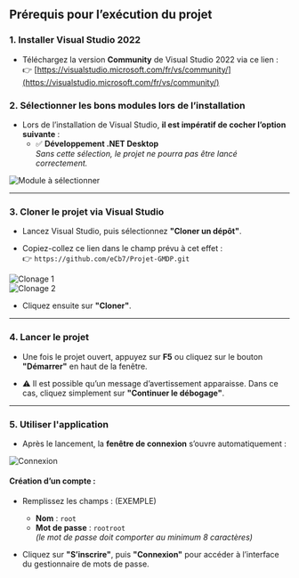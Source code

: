 ## Prérequis pour l’exécution du projet

### 1. Installer Visual Studio 2022
- Téléchargez la version **Community** de Visual Studio 2022 via ce lien :  
  👉 [https://visualstudio.microsoft.com/fr/vs/community/](https://visualstudio.microsoft.com/fr/vs/community/)

### 2. Sélectionner les bons modules lors de l’installation
- Lors de l’installation de Visual Studio, **il est impératif de cocher l’option suivante** :
  - ✅ **Développement .NET Desktop**  
  *Sans cette sélection, le projet ne pourra pas être lancé correctement.*

![Module à sélectionner](https://github.com/user-attachments/assets/89ee9823-c8fa-45da-9b02-2ddbbbf6d5dc)

---

### 3. Cloner le projet via Visual Studio
- Lancez Visual Studio, puis sélectionnez **"Cloner un dépôt"**.

- Copiez-collez ce lien dans le champ prévu à cet effet :  
  👉 `https://github.com/eCb7/Projet-GMDP.git`

![Clonage 1](https://github.com/user-attachments/assets/f2e68f9e-6dc9-4247-9c1f-9334651893aa)  
![Clonage 2](https://github.com/user-attachments/assets/52a775e5-7b8f-4086-a6fc-c8360719121b)


- Cliquez ensuite sur **"Cloner"**.

---

### 4. Lancer le projet
- Une fois le projet ouvert, appuyez sur **F5** ou cliquez sur le bouton **"Démarrer"** en haut de la fenêtre.

- ⚠️ Il est possible qu’un message d’avertissement apparaisse. Dans ce cas, cliquez simplement sur **"Continuer le débogage"**.

---

### 5. Utiliser l'application
- Après le lancement, la **fenêtre de connexion** s’ouvre automatiquement :

![Connexion](https://github.com/user-attachments/assets/70c82828-f6ff-4b90-8081-1c7bef3dded8)

#### Création d’un compte :
- Remplissez les champs : (EXEMPLE)
  - **Nom** : `root`
  - **Mot de passe** : `rootroot`  
    *(le mot de passe doit comporter au minimum 8 caractères)*

- Cliquez sur **"S’inscrire"**, puis **"Connexion"** pour accéder à l’interface du gestionnaire de mots de passe.
